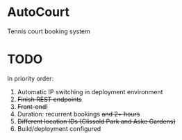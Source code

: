 # AutoCourt
Tennis court booking system

# TODO 

In priority order:

1. Automatic IP switching in deployment environment
2. ~~Finish REST endpoints~~
2. ~~Front-end!~~
3. Duration: recurrent bookings ~~and 2+ hours~~
4. ~~Different location IDs (Clissold Park and Aske Gardens)~~
5. Build/deployment configured
